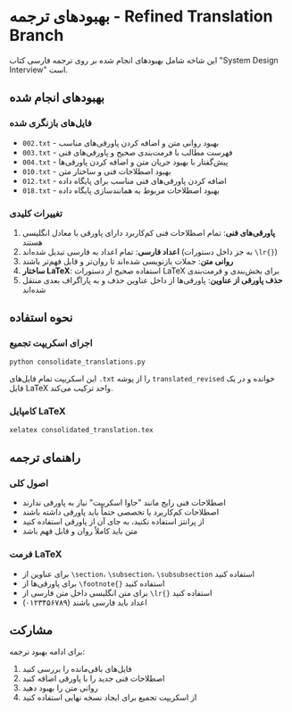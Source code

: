 # بهبودهای ترجمه - Refined Translation Branch

این شاخه شامل بهبودهای انجام شده بر روی ترجمه فارسی کتاب "System Design Interview" است.

## بهبودهای انجام شده

### فایل‌های بازنگری شده
- `002.txt` - بهبود روانی متن و اضافه کردن پاورقی‌های مناسب
- `003.txt` - فهرست مطالب با فرمت‌بندی صحیح و پاورقی‌های فنی
- `004.txt` - پیش‌گفتار با بهبود جریان متن و اضافه کردن پاورقی‌ها
- `010.txt` - بهبود اصطلاحات فنی و ساختار متن
- `012.txt` - اضافه کردن پاورقی‌های فنی مناسب برای پایگاه داده
- `018.txt` - بهبود اصطلاحات مربوط به همانندسازی پایگاه داده

### تغییرات کلیدی

1. **پاورقی‌های فنی**: تمام اصطلاحات فنی کم‌کاربرد دارای پاورقی با معادل انگلیسی هستند
2. **اعداد فارسی**: تمام اعداد به فارسی تبدیل شده‌اند (به جز داخل دستورات `\lr{}`)
3. **روانی متن**: جملات بازنویسی شده‌اند تا روان‌تر و قابل فهم‌تر باشند
4. **ساختار LaTeX**: استفاده صحیح از دستورات LaTeX برای بخش‌بندی و فرمت‌بندی
5. **حذف پاورقی از عناوین**: پاورقی‌ها از داخل عناوین حذف و به پاراگراف بعدی منتقل شده‌اند

## نحوه استفاده

### اجرای اسکریپت تجمیع
```bash
python consolidate_translations.py
```

این اسکریپت تمام فایل‌های `.txt` را از پوشه `translated_revised` خوانده و در یک فایل LaTeX واحد ترکیب می‌کند.

### کامپایل LaTeX
```bash
xelatex consolidated_translation.tex
```

## راهنمای ترجمه

### اصول کلی
- اصطلاحات فنی رایج مانند "جاوا اسکریپت" نیاز به پاورقی ندارند
- اصطلاحات کم‌کاربرد یا تخصصی حتماً باید پاورقی داشته باشند
- از پرانتز استفاده نکنید، به جای آن از پاورقی استفاده کنید
- متن باید کاملاً روان و قابل فهم باشد

### فرمت LaTeX
- برای عناوین از `\section`، `\subsection`، `\subsubsection` استفاده کنید
- برای پاورقی‌ها از `\footnote{}` استفاده کنید
- برای متن انگلیسی داخل متن فارسی از `\lr{}` استفاده کنید
- اعداد باید فارسی باشند (۰۱۲۳۴۵۶۷۸۹)

## مشارکت

برای ادامه بهبود ترجمه:
1. فایل‌های باقی‌مانده را بررسی کنید
2. اصطلاحات فنی جدید را با پاورقی اضافه کنید
3. روانی متن را بهبود دهید
4. از اسکریپت تجمیع برای ایجاد نسخه نهایی استفاده کنید